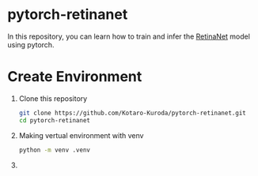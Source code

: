 # pytorch-retinanet
In this repository, you can learn how to train and infer the [RetinaNet](https://arxiv.org/abs/1708.02002) model using pytorch.

# Create Environment
1. Clone this repository
   ```bash
   git clone https://github.com/Kotaro-Kuroda/pytorch-retinanet.git
   cd pytorch-retinanet
   ```
2. Making vertual environment with venv
   ```bash
   python -m venv .venv
   ```
3. 